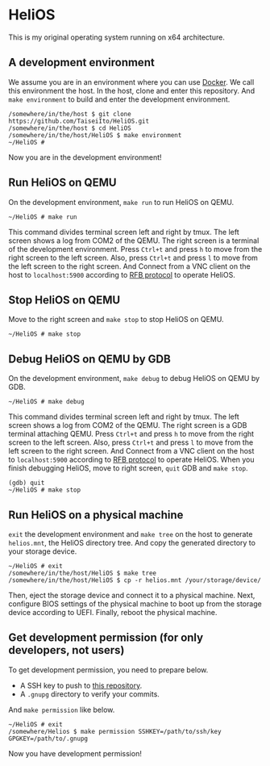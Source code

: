 # HeliOS

This is my original operating system running on x64 architecture.

## A development environment

We assume you are in an environment where you can use [Docker](https://www.docker.com/).
We call this environment the host.
In the host, clone and enter this repository.
And `make environment` to build and enter the development environment.

```
/somewhere/in/the/host $ git clone https://github.com/TaiseiIto/HeliOS.git
/somewhere/in/the/host $ cd HeliOS
/somewhere/in/the/host/HeliOS $ make environment
~/HeliOS #
```
Now you are in the development environment!

## Run HeliOS on QEMU

On the development environment, `make run` to run HeliOS on QEMU.

```
~/HeliOS # make run
```

This command divides terminal screen left and right by tmux.
The left screen shows a log from COM2 of the QEMU.
The right screen is a terminal of the development environment.
Press `Ctrl+t` and press `h` to move from the right screen to the left screen.
Also, press `Ctrl+t` and press `l` to move from the left screen to the right screen.
And Connect from a VNC client on the host to `localhost:5900` according to [RFB protocol](https://datatracker.ietf.org/doc/html/rfc6143) to operate HeliOS.

## Stop HeliOS on QEMU

Move to the right screen and `make stop` to stop HeliOS on QEMU.

```
~/HeliOS # make stop
```

## Debug HeliOS on QEMU by GDB

On the development environment, `make debug` to debug HeliOS on QEMU by GDB.

```
~/HeliOS # make debug
```

This command divides terminal screen left and right by tmux.
The left screen shows a log from COM2 of the QEMU.
The right screen is a GDB terminal attaching QEMU.
Press `Ctrl+t` and press `h` to move from the right screen to the left screen.
Also, press `Ctrl+t` and press `l` to move from the left screen to the right screen.
And Connect from a VNC client on the host to `localhost:5900` according to [RFB protocol](https://datatracker.ietf.org/doc/html/rfc6143) to operate HeliOS.
When you finish debugging HeliOS, move to right screen, `quit` GDB and `make stop`.

```
(gdb) quit
~/HeliOS # make stop
```

## Run HeliOS on a physical machine

`exit` the development environment and `make tree` on the host to generate `helios.mnt`, the HeliOS directory tree.
And copy the generated directory to your storage device.

```
~/HeliOS # exit
/somewhere/in/the/host/HeliOS $ make tree
/somewhere/in/the/host/HeliOS $ cp -r helios.mnt /your/storage/device/
```

Then, eject the storage device and connect it to a physical machine.
Next, configure BIOS settings of the physical machine to boot up from the storage device according to UEFI.
Finally, reboot the physical machine.

## Get development permission (for only developers, not users)

To get development permission, you need to prepare below.

* A SSH key to push to [this repository](https:/github.com/TaiseiIto/HeliOS).
* A `.gnupg` directory to verify your commits.

And `make permission` like below.

```
~/HeliOS # exit
/somewhere/Helios $ make permission SSHKEY=/path/to/ssh/key GPGKEY=/path/to/.gnupg
```

Now you have development permission!

